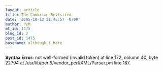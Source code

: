 ```yaml
---
layout: article
title: The Cambrian Revisited
date: '2005-10-12 21:46:57 -0700'
author: PvM
mt_id: 1475
blog_id: 2
post_id: 1475
basename: although_i_hate
---
```

<p><strong>Syntax Error:</strong> 
not well-formed (invalid token) at line 172, column 40, byte 22794 at /usr/lib/perl5/vendor_perl/XML/Parser.pm line 187.
</p>
